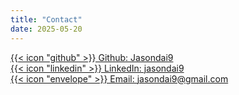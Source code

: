 ```yaml
---
title: "Contact"
date: 2025-05-20
---
```




[{{< icon "github" >}} Github: Jasondai9](https://github.com/Jasondai9) \
[{{< icon "linkedin" >}} LinkedIn: jasondai9](https://www.linkedin.com/in/jasondai9/) \
[{{< icon "envelope" >}} Email: jasondai9@gmail.com](mailto:jasondai9@gmail.com) 

